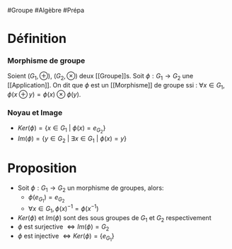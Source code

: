 #Groupe #Algèbre #Prépa 
# Définition

### Morphisme de groupe

Soient $(G_1, \oplus)$, $(G_2, \otimes)$ deux [[Groupe]]s. Soit $\phi : G_1 \rightarrow G_2$ une [[Application]]. On dit que $\phi$ est un [[Morphisme]] de groupe ssi : $\forall x \in G_1, \phi(x \oplus y) = \phi(x) \otimes \phi(y)$.

### Noyau et Image

- $Ker(\phi) = \{x \in G_1 \ | \ \phi(x) = e_{G_2}\}$
- $Im(\phi) = \{y \in G_2 \ | \ \exists x \in G_1 \ | \ \phi(x) = y\}$
# Proposition

- Soit $\phi: G_1 \rightarrow G_2$ un morphisme de groupes, alors:
	- $\phi(e_{G_1}) = e_{G_2}$
	- $\forall x \in G_1, \phi(x)^{-1} = \phi(x^{-1})$
- $Ker(\phi)$ et $Im(\phi)$ sont des sous groupes de $G_1$ et $G_2$ respectivement
- $\phi$ est surjective $\Leftrightarrow Im(\phi) = G_2$
- $\phi$ est injective $\Leftrightarrow Ker(\phi) = \{e_{G_1}\}$